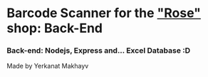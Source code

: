 # Barcode Scanner for the ["Rose"](https://www.instagram.com/rose.shopkz) shop: Back-End

### Back-end: Nodejs, Express and... Excel Database :D

Made by Yerkanat Makhayv